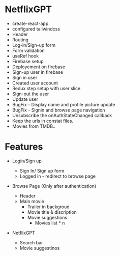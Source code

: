 # NetflixGPT

- create-react-app
- configured tailwindcss
- Header
- Routing
- Log-in/Sign-up form
- Form validation
- useRef hook
- Firebase setup
- Deployement on firebase
- Sign-up user in firebase
- Sign in user
- Created user account
- Redux step setup with user slice
- Sign-out the user
- Update user
- BugFix - Display name and profile picture update
- BugFix - Signin and browse page navigation
- Unsubscribe the onAuthStateChanged callback
- Keep the urls in constat files.
- Movies from TMDB..



# Features
- Login/Sign up
    - Sign In/ Sign up form
    - Logged in - redirect to browse page
- Browse Page (Only after authentication)
    - Header
    - Main movie
        - Trailer in backgroud
        - Movie title & discription
        - Movie suggestions
            - Movies list * n

- NetflixGPT
    - Search bar
    - Movie suggestinos